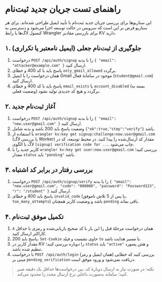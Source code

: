 # راهنمای تست جریان جدید ثبت‌نام

این سناریوها برای بررسی جریان جدید ثبت‌نام با تأیید ایمیل طراحی شده‌اند. برای هر سناریو فرض بر این است که سرویس در حالت توسعه اجرا می‌شود و دسترسی به کنسول لاگ‌ها یا رابط Wrangler برای بازرسی مقادیر KV دارید.

## ۱. جلوگیری از ثبت‌نام جعلی (ایمیل نامعتبر یا تکراری)
1. درخواست `POST /api/auth/signup` را با بدنه `{ "email": "attacker@example.com" }` ارسال کنید.
2. پاسخ باید با کد 400 و خطای `only_gmail_allowed` برگردد.
3. همان درخواست را با ایمیل Gmail موجود در سامانهٔ فعال (`student@gmail.com`) ارسال کنید.
4. پاسخ باید با کد 400 و خطای `email_exists` یا `account_disabled` (بسته به وضعیت فعلی) برگردد و هیچ کد جدیدی تولید نشود.

## ۲. آغاز ثبت‌نام جدید
1. درخواست `POST /api/auth/signup` را با بدنه `{ "email": "new.user@gmail.com" }` ارسال کنید.
2. وضعیت پاسخ باید 200 باشد و بدنه شامل `{"ok":true,"step":"verify"}` باشد.
3. با استفاده از `wrangler kv:key get signup:challenge:new.user@gmail.com` (یا بررسی لاگ‌ Worker) مقدار کد ارسال‌شده را پیدا کنید. در محیط توسعه، کد در لاگ با الگوی `[signup] verification code for ...` چاپ می‌شود.
4. کاربر جدید را با `wrangler kv:key get user:new.user@gmail.com` بررسی کنید؛ مقدار `status` باید `"pending"` باشد.

## ۳. بررسی رفتار در برابر کد اشتباه
1. درخواست `POST /api/auth/signup/verify` را با بدنه `{ "email": "new.user@gmail.com", "code": "000000", "password": "Password123", "r": "/student" }` ارسال کنید.
2. پاسخ باید 400 و خطای `invalid_code` (یا پس از 5 تلاش ناموفق، `too_many_attempts`) باشد و وضعیت کاربر همچنان `pending` باقی بماند.

## ۴. تکمیل موفق ثبت‌نام
1. همان درخواست مرحلهٔ قبل را این بار با کد صحیح بازیابی‌شده و رمزی با حداقل ۸ کاراکتر ارسال کنید.
2. پاسخ باید 200، `Set-Cookie` حاوی نشست و فیلد `to` با مسیر هدایت باشد.
3. مقدار کاربر در KV را دوباره بررسی کنید؛ `status` باید `"active"` و هش پسورد تنظیم شده باشد.
4. با درخواست `POST /api/auth/login` (همان ایمیل و رمز) بررسی کنید که خطایی مبنی بر `pending_verification` دریافت نمی‌شود و ورود موفق است.

> نکته: در صورت نیاز به ارسال دوبارهٔ کد، بین درخواست‌ها حداقل یک دقیقه صبر کنید؛ سامانه به‌صورت داخلی نرخ ارسال مجدد را محدود می‌کند.
